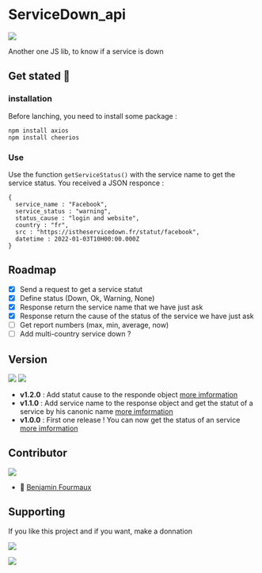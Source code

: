 # ServiceDown_api
[![](https://badgen.net/badge/Node.JS/%3E%3D%2010.16.0/green)]()

Another one JS lib, to know if a service is down

## Get stated :rocket:
### installation
Before lanching, you need to install some package :
```
npm install axios
npm install cheerios
```

### Use
Use the function ``getServiceStatus()`` with the service name to get the service status. You received a JSON responce :
```
{
  service_name : "Facebook",
  service_status : "warning",
  status_cause : "login and website",
  country : "fr",
  src : "https://istheservicedown.fr/statut/facebook",
  datetime : 2022-01-03T10H00:00.000Z
}
```

## Roadmap
- [x] Send a request to get a service statut
- [x] Define status (Down, Ok, Warning, None)
- [x] Response return the service name that we have just ask
- [x] Response return the cause of the status of the service we have just ask 
- [ ] Get report numbers (max, min, average, now)
- [ ] Add multi-country service down ?

## Version
[![](https://badgen.net/github/tag/BenjaminFourmaux/ServiceDown_api?cache=600)](https://github.com/BenjaminFourmaux/ServiceDown_api/tags) [![](https://badgen.net/github/release/BenjaminFourmaux/ServiceDown_api?cache=600)](https://github.com/BenjaminFourmaux/ServiceDown_api/releases)

- **v1.2.0** : Add statut cause to the responde object [more imformation](CHANGELOG.md#one-v120)
- **v1.1.0** : Add service name to the response object and get the statut of a service by his canonic name [more imformation](CHANGELOG.md#one-v110)
- **v1.0.0** : First one release ! You can now get the status of an service [more imformation](CHANGELOG.md#one-v100)

## Contributor
[![](https://badgen.net/github/contributors/BenjaminFourmaux/ServiceDown_api)](https://github.com/BenjaminFourmaux/ServiceDown_api/graphs/contributors)
- :crown: [Benjamin Fourmaux](https://github.com/BenjaminFourmaux)

## Supporting
If you like this project and if you want, make a donnation

[![](https://img.shields.io/badge/PayPal-00457C?style=for-the-badge&logo=paypal&logoColor=white)]()




[![](http://ForTheBadge.com/images/badges/built-with-love.svg)]()
